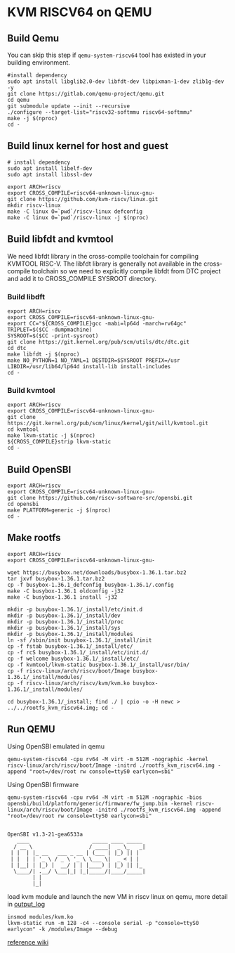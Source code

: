 # KVM RISCV64 on QEMU

## Build Qemu
You can skip this step if `qemu-system-riscv64` tool has existed in your building environment.

    #install dependency
    sudo apt install libglib2.0-dev libfdt-dev libpixman-1-dev zlib1g-dev -y
    git clone https://gitlab.com/qemu-project/qemu.git
    cd qemu
    git submodule update --init --recursive
    ./configure --target-list="riscv32-softmmu riscv64-softmmu"
    make -j $(nproc)
    cd -

## Build linux kernel for host and guest

    # install dependency
    sudo apt install libelf-dev
    sudo apt install libssl-dev

    export ARCH=riscv
    export CROSS_COMPILE=riscv64-unknown-linux-gnu-
    git clone https://github.com/kvm-riscv/linux.git
    mkdir riscv-linux
    make -C linux O=`pwd`/riscv-linux defconfig
    make -C linux O=`pwd`/riscv-linux -j $(nproc)

## Build libfdt and kvmtool
We need libfdt library in the cross-compile toolchain for compiling KVMTOOL RISC-V. The libfdt library is generally not available in the cross-compile toolchain so we need to explicitly compile libfdt from DTC project and add it to CROSS_COMPILE SYSROOT directory.

### Build libdft
    export ARCH=riscv
    export CROSS_COMPILE=riscv64-unknown-linux-gnu-
    export CC="${CROSS_COMPILE}gcc -mabi=lp64d -march=rv64gc"
    TRIPLET=$($CC -dumpmachine)
    SYSROOT=$($CC -print-sysroot)
    git clone https://git.kernel.org/pub/scm/utils/dtc/dtc.git
    cd dtc
    make libfdt -j $(nproc)
    make NO_PYTHON=1 NO_YAML=1 DESTDIR=$SYSROOT PREFIX=/usr LIBDIR=/usr/lib64/lp64d install-lib install-includes
    cd -

### Build kvmtool

    export ARCH=riscv
    export CROSS_COMPILE=riscv64-unknown-linux-gnu-
    git clone https://git.kernel.org/pub/scm/linux/kernel/git/will/kvmtool.git
    cd kvmtool
    make lkvm-static -j $(nproc)
    ${CROSS_COMPILE}strip lkvm-static
    cd -

## Build OpenSBI

    export ARCH=riscv
    export CROSS_COMPILE=riscv64-unknown-linux-gnu-
    git clone https://github.com/riscv-software-src/opensbi.git
    cd opensbi
    make PLATFORM=generic -j $(nproc)
    cd -

## Make rootfs

    export ARCH=riscv
    export CROSS_COMPILE=riscv64-unknown-linux-gnu-

    wget https://busybox.net/downloads/busybox-1.36.1.tar.bz2
    tar jxvf busybox-1.36.1.tar.bz2
    cp -f busybox-1.36.1_defconfig busybox-1.36.1/.config
    make -C busybox-1.36.1 oldconfig -j32
    make -C busybox-1.36.1 install -j32

    mkdir -p busybox-1.36.1/_install/etc/init.d
    mkdir -p busybox-1.36.1/_install/dev
    mkdir -p busybox-1.36.1/_install/proc
    mkdir -p busybox-1.36.1/_install/sys
    mkdir -p busybox-1.36.1/_install/modules
    ln -sf /sbin/init busybox-1.36.1/_install/init
    cp -f fstab busybox-1.36.1/_install/etc/
    cp -f rcS busybox-1.36.1/_install/etc/init.d/
    cp -f welcome busybox-1.36.1/_install/etc/
    cp -f kvmtool/lkvm-static busybox-1.36.1/_install/usr/bin/
    cp -f riscv-linux/arch/riscv/boot/Image busybox-1.36.1/_install/modules/
    cp -f riscv-linux/arch/riscv/kvm/kvm.ko busybox-1.36.1/_install/modules/

    cd busybox-1.36.1/_install; find ./ | cpio -o -H newc > ../../rootfs_kvm_riscv64.img; cd -

## Run QEMU
Using OpenSBI emulated in qemu

    qemu-system-riscv64 -cpu rv64 -M virt -m 512M -nographic -kernel riscv-linux/arch/riscv/boot/Image -initrd ./rootfs_kvm_riscv64.img -append "root=/dev/root rw console=ttyS0 earlycon=sbi"

Using OpenSBI firmware

    qemu-system-riscv64 -cpu rv64 -M virt -m 512M -nographic -bios opensbi/build/platform/generic/firmware/fw_jump.bin -kernel riscv-linux/arch/riscv/boot/Image -initrd ./rootfs_kvm_riscv64.img -append "root=/dev/root rw console=ttyS0 earlycon=sbi"

```

OpenSBI v1.3-21-gea6533a
   ____                    _____ ____ _____
  / __ \                  / ____|  _ \_   _|
 | |  | |_ __   ___ _ __ | (___ | |_) || |
 | |  | | '_ \ / _ \ '_ \ \___ \|  _ < | |
 | |__| | |_) |  __/ | | |____) | |_) || |_
  \____/| .__/ \___|_| |_|_____/|____/_____|
        | |
        |_|

```

load kvm module and launch the new VM in riscv linux on qemu, more detail in [output_log](testlog)

    insmod modules/kvm.ko
    lkvm-static run -m 128 -c4 --console serial -p "console=ttyS0 earlycon" -k /modules/Image --debug

[reference wiki](https://github.com/kvm-riscv/howto/wiki/KVM-RISCV64-on-QEMU)

